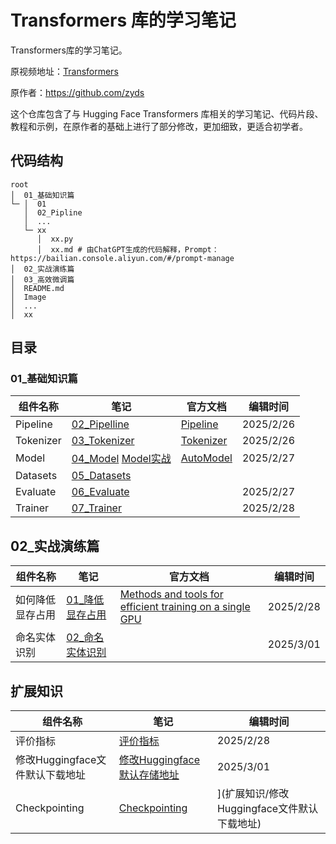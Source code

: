 # Transformers 库的学习笔记

Transformers库的学习笔记。

原视频地址：[Transformers](https://space.bilibili.com/21060026)

原作者：https://github.com/zyds

这个仓库包含了与 Hugging Face Transformers 库相关的学习笔记、代码片段、教程和示例，在原作者的基础上进行了部分修改，更加细致，更适合初学者。

## 代码结构

```text
root
│  01_基础知识篇
└─ │  01
   │  02_Pipline
   │  ...
   └─ xx 
      │  xx.py
      │  xx.md # 由ChatGPT生成的代码解释，Prompt：https://bailian.console.aliyun.com/#/prompt-manage
│  02_实战演练篇
│  03_高效微调篇
│  README.md
│  Image
│  ...
│  xx
```

## 目录

### 01_基础知识篇

| 组件名称  | 笔记                                                         | 官方文档                                                     | 编辑时间  |
| --------- | ------------------------------------------------------------ | ------------------------------------------------------------ | --------- |
| Pipeline  | [02_Pipelline](01_基础知识篇/02_Pipeline/pipeline.md)        | [Pipeline](https://huggingface.co/docs/transformers/main/en/quicktour#pipeline) | 2025/2/26 |
| Tokenizer | [03_Tokenizer](01_基础知识篇/03_Tokenizer/tokenizer.md)      | [Tokenizer](https://huggingface.co/docs/transformers/main/en/quicktour#autotokenizer) | 2025/2/26 |
| Model     | [04_Model](01_基础知识篇/04_Model/model.md)   [Model实战](01_基础知识篇/04_Model/实战.md) | [AutoModel](https://huggingface.co/docs/transformers/main/en/quicktour#automodel) | 2025/2/27 |
| Datasets  | [05_Datasets](01_基础知识篇/05_Datasets/datasets.md)         |                                                              |           |
| Evaluate  | [06_Evaluate](01_基础知识篇/06_Evaluate/evaluate.md)         |                                                              | 2025/2/27 |
| Trainer   | [07_Trainer](01_基础知识篇/07_Trainer/trainer.md)            |                                                              | 2025/2/28 |

## 02_实战演练篇

| 组件名称         | 笔记                                                         | 官方文档                                                     | 编辑时间  |
| ---------------- | ------------------------------------------------------------ | ------------------------------------------------------------ | --------- |
| 如何降低显存占用 | [01_降低显存占用](02_实战演练篇/01_如何降低显存占用/降低显存占用实战.md) | [Methods and tools for efficient training on a single GPU](https://huggingface.co/docs/transformers/perf_train_gpu_one#methods-and-tools-for-efficient-training-on-a-single-gpu) | 2025/2/28 |
| 命名实体识别     | [02_命名实体识别](02_实战演练篇/02_命名实体识别/命名实体识别.md) |                                                              | 2025/3/01 |

## 扩展知识

| 组件名称                        | 笔记                                                         | 编辑时间                                    |
| ------------------------------- | ------------------------------------------------------------ | ------------------------------------------- |
| 评价指标                        | [评价指标](扩展知识/查看不同分类任务的评价指标.md)           | 2025/2/28                                   |
| 修改Huggingface文件默认下载地址 | [修改Huggingface默认存储地址](扩展知识/修改Huggingface文件默认下载地址) | 2025/3/01                                   |
| Checkpointing                   | [Checkpointing](扩展知识/Checkpointing.md)                   | ](扩展知识/修改Huggingface文件默认下载地址) |

